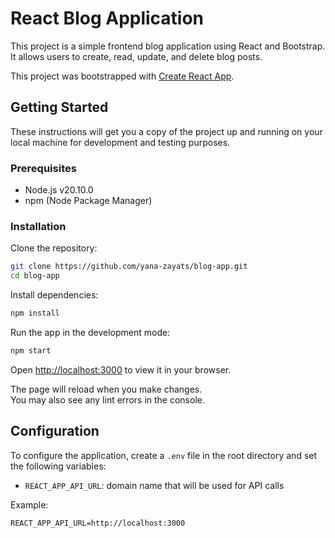 # React Blog Application

This project is a simple frontend blog application using React and Bootstrap. It allows users to create, read, update, and delete blog posts.

This project was bootstrapped with [Create React App](https://github.com/facebook/create-react-app).

## Getting Started

These instructions will get you a copy of the project up and running on your local machine for development and testing purposes.

### Prerequisites

- Node.js v20.10.0
- npm (Node Package Manager)

### Installation

Clone the repository:

```bash
git clone https://github.com/yana-zayats/blog-app.git
cd blog-app

```

Install dependencies:

```bash
npm install
```

Run the app in the development mode:

```bash
npm start
```

Open [http://localhost:3000](http://localhost:3000) to view it in your browser.

The page will reload when you make changes.\
You may also see any lint errors in the console.

## Configuration

To configure the application, create a `.env` file in the root directory and set the following variables:

- `REACT_APP_API_URL`: domain name that will be used for API calls

Example:

```plaintext
REACT_APP_API_URL=http://localhost:3000
```

